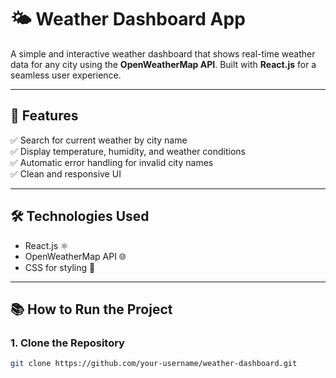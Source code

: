 # 🌤️ Weather Dashboard App

A simple and interactive weather dashboard that shows real-time weather data for any city using the **OpenWeatherMap API**. Built with **React.js** for a seamless user experience.

---

## 🚀 Features
✅ Search for current weather by city name  
✅ Display temperature, humidity, and weather conditions  
✅ Automatic error handling for invalid city names  
✅ Clean and responsive UI  

---

## 🛠️ Technologies Used
- React.js ⚛️
- OpenWeatherMap API 🌐
- CSS for styling 🎨

---

## 📚 How to Run the Project
### 1. Clone the Repository
```bash
git clone https://github.com/your-username/weather-dashboard.git
